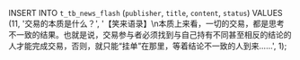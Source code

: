 INSERT INTO `t_tb_news_flash` (`publisher`, `title`, `content`, `status`)
VALUES
	(11, '交易的本质是什么？', '【笑来语录】\n本质上来看，一切的交易，都是思考不一致的结果。也就是说，交易参与者必须找到与自己持有不同甚至相反的结论的人才能完成交易，否则，就只能“挂单”在那里，等着结论不一致的人到来……', 1);
